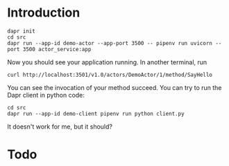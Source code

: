 # Introduction 


```
dapr init
cd src
dapr run --app-id demo-actor --app-port 3500 -- pipenv run uvicorn --port 3500 actor_service:app
```

Now you should see your application running. In another terminal, run
```
curl http://localhost:3501/v1.0/actors/DemoActor/1/method/SayHello     
```
You can see the invocation of your method succeed. You can try to run the Dapr client in python code:

```
cd src
dapr run --app-id demo-client pipenv run python client.py
```
It doesn't work for me, but it should?

# Todo
